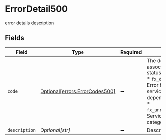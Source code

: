 # ErrorDetail500

error details description


## Fields

| Field                                                                                                                                                                                                 | Type                                                                                                                                                                                                  | Required                                                                                                                                                                                              | Description                                                                                                                                                                                           |
| ----------------------------------------------------------------------------------------------------------------------------------------------------------------------------------------------------- | ----------------------------------------------------------------------------------------------------------------------------------------------------------------------------------------------------- | ----------------------------------------------------------------------------------------------------------------------------------------------------------------------------------------------------- | ----------------------------------------------------------------------------------------------------------------------------------------------------------------------------------------------------- |
| `code`                                                                                                                                                                                                | [Optional[errors.ErrorCodes500]](../../models/errors/errorcodes500.md)                                                                                                                                | :heavy_minus_sign:                                                                                                                                                                                    | The detailed error code associated with HTTP status 500.<br/>* `fx_dependency_error`: Error happens when the service calls its dependencies.<br/>* `fx_uncategorized_error`: Service errors not categorized.<br/> |
| `description`                                                                                                                                                                                         | *Optional[str]*                                                                                                                                                                                       | :heavy_minus_sign:                                                                                                                                                                                    | Description of the error.                                                                                                                                                                             |